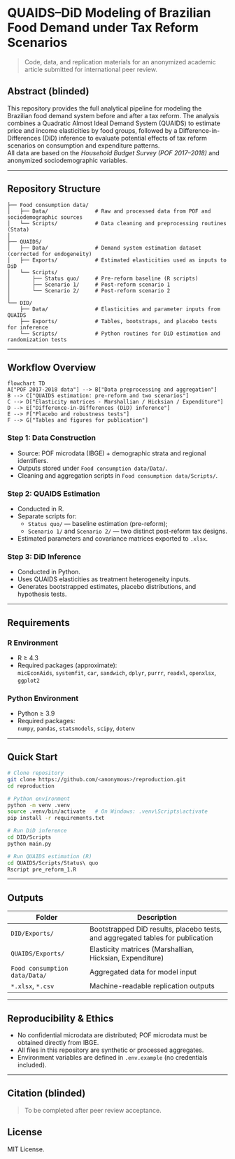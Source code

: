 # QUAIDS–DiD Modeling of Brazilian Food Demand under Tax Reform Scenarios

> Code, data, and replication materials for an anonymized academic article submitted for international peer review.

## Abstract (blinded)
This repository provides the full analytical pipeline for modeling the Brazilian food demand system before and after a tax reform. The analysis combines a Quadratic Almost Ideal Demand System (QUAIDS) to estimate price and income elasticities by food groups, followed by a Difference-in-Differences (DiD) inference to evaluate potential effects of tax reform scenarios on consumption and expenditure patterns.  
All data are based on the *Household Budget Survey (POF 2017–2018)* and anonymized sociodemographic variables.

---

## Repository Structure
```
├── Food consumption data/
│   ├── Data/               # Raw and processed data from POF and sociodemographic sources
│   └── Scripts/            # Data cleaning and preprocessing routines (Stata)
│
├── QUAIDS/
│   ├── Data/               # Demand system estimation dataset (corrected for endogeneity)
│   ├── Exports/            # Estimated elasticities used as inputs to DiD
│   └── Scripts/
│       ├── Status quo/     # Pre-reform baseline (R scripts)
│       ├── Scenario 1/     # Post-reform scenario 1
│       └── Scenario 2/     # Post-reform scenario 2
│
└── DID/
    ├── Data/               # Elasticities and parameter inputs from QUAIDS
    ├── Exports/            # Tables, bootstraps, and placebo tests for inference
    └── Scripts/            # Python routines for DiD estimation and randomization tests
```

---

## Workflow Overview
```mermaid
flowchart TD
A["POF 2017-2018 data"] --> B["Data preprocessing and aggregation"]
B --> C["QUAIDS estimation: pre-reform and two scenarios"]
C --> D["Elasticity matrices - Marshallian / Hicksian / Expenditure"]
D --> E["Difference-in-Differences (DiD) inference"]
E --> F["Placebo and robustness tests"]
F --> G["Tables and figures for publication"]
```

### Step 1: Data Construction
- Source: POF microdata (IBGE) + demographic strata and regional identifiers.
- Outputs stored under `Food consumption data/Data/`.
- Cleaning and aggregation scripts in `Food consumption data/Scripts/`.

### Step 2: QUAIDS Estimation
- Conducted in R.
- Separate scripts for:
  - `Status quo/` — baseline estimation (pre-reform);
  - `Scenario 1/` and `Scenario 2/` — two distinct post-reform tax designs.
- Estimated parameters and covariance matrices exported to `.xlsx`.

### Step 3: DiD Inference
- Conducted in Python.
- Uses QUAIDS elasticities as treatment heterogeneity inputs.
- Generates bootstrapped estimates, placebo distributions, and hypothesis tests.

---

## Requirements

### R Environment
- R ≥ 4.3  
- Required packages (approximate):  
  `micEconAids`, `systemfit`, `car`, `sandwich`, `dplyr`, `purrr`, `readxl`, `openxlsx`, `ggplot2`

### Python Environment
- Python ≥ 3.9  
- Required packages:  
  `numpy`, `pandas`, `statsmodels`, `scipy`, `dotenv`

---

## Quick Start

```bash
# Clone repository
git clone https://github.com/<anonymous>/reproduction.git
cd reproduction

# Python environment
python -m venv .venv
source .venv/bin/activate   # On Windows: .venv\Scripts\activate
pip install -r requirements.txt

# Run DiD inference
cd DID/Scripts
python main.py

# Run QUAIDS estimation (R)
cd QUAIDS/Scripts/Status\ quo
Rscript pre_reform_1.R
```

---

## Outputs
| Folder | Description |
|---------|--------------|
| `DID/Exports/` | Bootstrapped DiD results, placebo tests, and aggregated tables for publication |
| `QUAIDS/Exports/` | Elasticity matrices (Marshallian, Hicksian, Expenditure) |
| `Food consumption data/Data/` | Aggregated data for model input |
| `*.xlsx`, `*.csv` | Machine-readable replication outputs |

---

## Reproducibility & Ethics
- No confidential microdata are distributed; POF microdata must be obtained directly from IBGE.
- All files in this repository are synthetic or processed aggregates.
- Environment variables are defined in `.env.example` (no credentials included).

---

## Citation (blinded)
> To be completed after peer review acceptance.

## License
MIT License.
